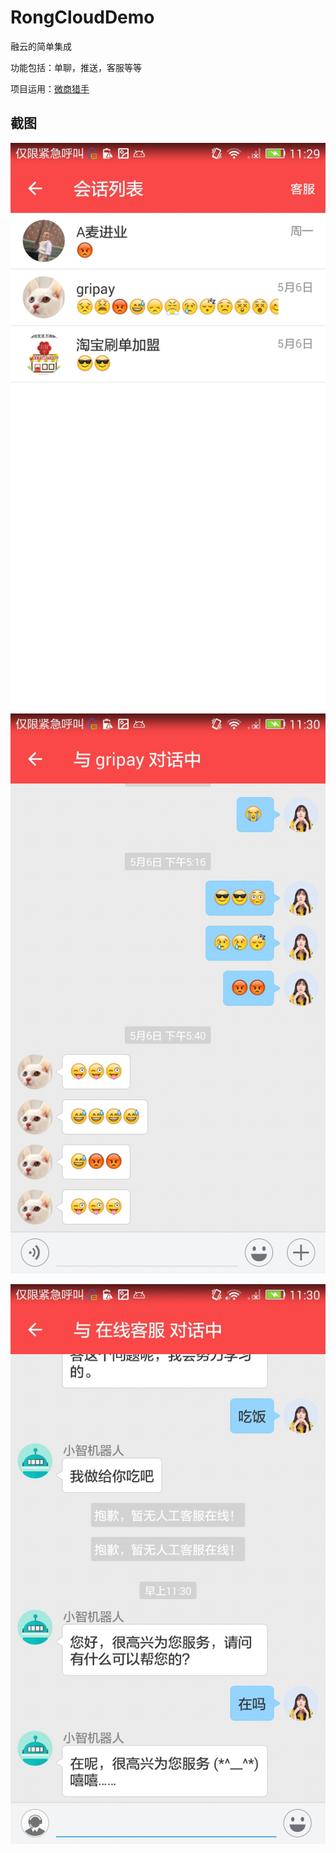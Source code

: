 # RongCloudDemo

融云的简单集成

功能包括：单聊，推送，客服等等

项目运用：[微商猎手](http://sj.qq.com/myapp/detail.htm?apkName=com.pulamsi.photomanager)

## 截图 ##

![](\photo\QQ图片20170510113133.jpg)

![](\photo\QQ图片20170510113130.jpg)

![](/photo/QQ图片20170510113126.jpg)








